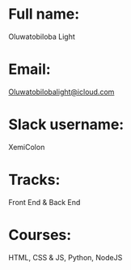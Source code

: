 # Full name:

Oluwatobiloba Light

#

# Email:

Oluwatobilobalight@icloud.com

#

# Slack username:

XemiColon

#

# Tracks:

Front End & Back End

#

# Courses:

HTML, CSS & JS, Python, NodeJS
